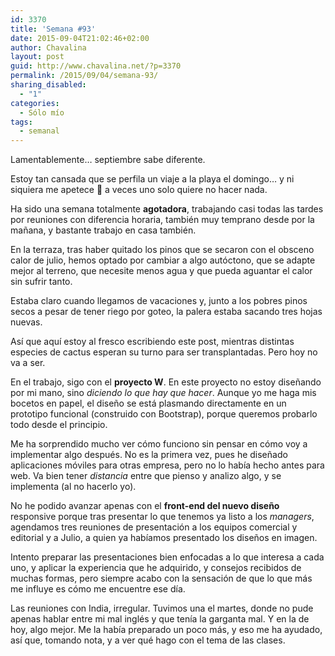 ```yaml
---
id: 3370
title: 'Semana #93'
date: 2015-09-04T21:02:46+02:00
author: Chavalina
layout: post
guid: http://www.chavalina.net/?p=3370
permalink: /2015/09/04/semana-93/
sharing_disabled:
  - "1"
categories:
  - Sólo mío
tags:
  - semanal
---
```

Lamentablemente&#8230; septiembre sabe diferente.

Estoy tan cansada que se perfila un viaje a la playa el domingo&#8230; y ni siquiera me apetece 🙁 a veces uno solo quiere no hacer nada.

Ha sido una semana totalmente **agotadora**, trabajando casi todas las tardes por reuniones con diferencia horaria, también muy temprano desde por la mañana, y bastante trabajo en casa también.

En la terraza, tras haber quitado los pinos que se secaron con el obsceno calor de julio, hemos optado por cambiar a algo autóctono, que se adapte mejor al terreno, que necesite menos agua y que pueda aguantar el calor sin sufrir tanto.

Estaba claro cuando llegamos de vacaciones y, junto a los pobres pinos secos a pesar de tener riego por goteo, la palera estaba sacando tres hojas nuevas.

Así que aquí estoy al fresco escribiendo este post, mientras distintas especies de cactus esperan su turno para ser transplantadas. Pero hoy no va a ser.

En el trabajo, sigo con el **proyecto W**. En este proyecto no estoy diseñando por mi mano, sino _diciendo lo que hay que hacer_. Aunque yo me haga mis bocetos en papel, el diseño se está plasmando directamente en un prototipo funcional (construido con Bootstrap), porque queremos probarlo todo desde el principio.

Me ha sorprendido mucho ver cómo funciono sin pensar en cómo voy a implementar algo después. No es la primera vez, pues he diseñado aplicaciones móviles para otras empresa, pero no lo había hecho antes para web. Va bien tener _distancia_ entre que pienso y analizo algo, y se implementa (al no hacerlo yo).

No he podido avanzar apenas con el **front-end del nuevo diseño** responsive porque tras presentar lo que tenemos ya listo a los _managers_, agendamos tres reuniones de presentación a los equipos comercial y editorial y a Julio, a quien ya habíamos presentado los diseños en imagen.

Intento preparar las presentaciones bien enfocadas a lo que interesa a cada uno, y aplicar la experiencia que he adquirido, y consejos recibidos de muchas formas, pero siempre acabo con la sensación de que lo que más me influye es cómo me encuentre ese día.

Las reuniones con India, irregular. Tuvimos una el martes, donde no pude apenas hablar entre mi mal inglés y que tenía la garganta mal. Y en la de hoy, algo mejor. Me la había preparado un poco más, y eso me ha ayudado, así que, tomando nota, y a ver qué hago con el tema de las clases.